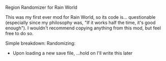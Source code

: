 Region Randomizer for Rain World

This was my first ever mod for Rain World, so its code is... questionable (especially since my philosophy was, "If it works half the time, it's good enough"). I wouldn't recommend copying anything from this mod, but feel free to do so.

Simple breakdown:
Randomizing:
  * Upon loading a new save file, ...hold on I'll write this later
